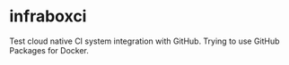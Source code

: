 # infraboxci
Test cloud native CI system integration with GitHub.
Trying to use GitHub Packages for Docker.
